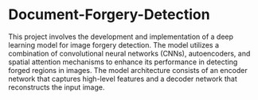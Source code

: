 # Document-Forgery-Detection

This project involves the development and implementation of a deep learning model for image forgery detection. The model utilizes a combination of convolutional neural networks (CNNs), autoencoders, and spatial attention mechanisms to enhance its performance in detecting forged regions in images. The model architecture consists of an encoder network that captures high-level features and a decoder network that reconstructs the input image.
